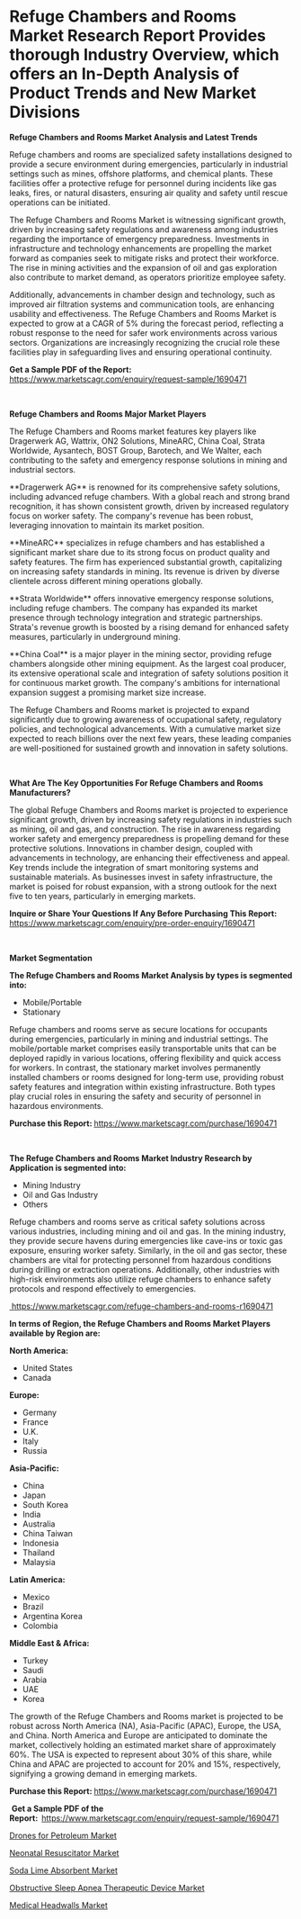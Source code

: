 <p><h1>Refuge Chambers and Rooms Market Research Report Provides thorough Industry Overview, which offers an In-Depth Analysis of Product Trends and New Market Divisions</h1></p><p><strong>Refuge Chambers and Rooms Market Analysis and Latest Trends</strong></p>
<p><p>Refuge chambers and rooms are specialized safety installations designed to provide a secure environment during emergencies, particularly in industrial settings such as mines, offshore platforms, and chemical plants. These facilities offer a protective refuge for personnel during incidents like gas leaks, fires, or natural disasters, ensuring air quality and safety until rescue operations can be initiated.</p><p>The Refuge Chambers and Rooms Market is witnessing significant growth, driven by increasing safety regulations and awareness among industries regarding the importance of emergency preparedness. Investments in infrastructure and technology enhancements are propelling the market forward as companies seek to mitigate risks and protect their workforce. The rise in mining activities and the expansion of oil and gas exploration also contribute to market demand, as operators prioritize employee safety.</p><p>Additionally, advancements in chamber design and technology, such as improved air filtration systems and communication tools, are enhancing usability and effectiveness. The Refuge Chambers and Rooms Market is expected to grow at a CAGR of 5% during the forecast period, reflecting a robust response to the need for safer work environments across various sectors. Organizations are increasingly recognizing the crucial role these facilities play in safeguarding lives and ensuring operational continuity.</p></p>
<p><strong>Get a Sample PDF of the Report:&nbsp;</strong> <a href="https://www.marketscagr.com/enquiry/request-sample/1690471?utm_campaign=1097&utm_medium=2&utm_source=Github&utm_content=ia&utm_term=26032025&utm_id=refuge-chambers-and-rooms">https://www.marketscagr.com/enquiry/request-sample/1690471</a></p>
<p>&nbsp;</p>
<p><strong>Refuge Chambers and Rooms Major Market Players</strong></p>
<p><p>The Refuge Chambers and Rooms market features key players like Dragerwerk AG, Wattrix, ON2 Solutions, MineARC, China Coal, Strata Worldwide, Aysantech, BOST Group, Barotech, and We Walter, each contributing to the safety and emergency response solutions in mining and industrial sectors.</p><p>**Dragerwerk AG** is renowned for its comprehensive safety solutions, including advanced refuge chambers. With a global reach and strong brand recognition, it has shown consistent growth, driven by increased regulatory focus on worker safety. The company's revenue has been robust, leveraging innovation to maintain its market position.</p><p>**MineARC** specializes in refuge chambers and has established a significant market share due to its strong focus on product quality and safety features. The firm has experienced substantial growth, capitalizing on increasing safety standards in mining. Its revenue is driven by diverse clientele across different mining operations globally.</p><p>**Strata Worldwide** offers innovative emergency response solutions, including refuge chambers. The company has expanded its market presence through technology integration and strategic partnerships. Strata's revenue growth is boosted by a rising demand for enhanced safety measures, particularly in underground mining.</p><p>**China Coal** is a major player in the mining sector, providing refuge chambers alongside other mining equipment. As the largest coal producer, its extensive operational scale and integration of safety solutions position it for continuous market growth. The company's ambitions for international expansion suggest a promising market size increase.</p><p>The Refuge Chambers and Rooms market is projected to expand significantly due to growing awareness of occupational safety, regulatory policies, and technological advancements. With a cumulative market size expected to reach billions over the next few years, these leading companies are well-positioned for sustained growth and innovation in safety solutions.</p></p>
<p>&nbsp;</p>
<p><strong>What Are The Key Opportunities For Refuge Chambers and Rooms Manufacturers?</strong></p>
<p><p>The global Refuge Chambers and Rooms market is projected to experience significant growth, driven by increasing safety regulations in industries such as mining, oil and gas, and construction. The rise in awareness regarding worker safety and emergency preparedness is propelling demand for these protective solutions. Innovations in chamber design, coupled with advancements in technology, are enhancing their effectiveness and appeal. Key trends include the integration of smart monitoring systems and sustainable materials. As businesses invest in safety infrastructure, the market is poised for robust expansion, with a strong outlook for the next five to ten years, particularly in emerging markets.</p></p>
<p><strong>Inquire or Share Your Questions If Any Before Purchasing This Report:</strong> <a href="https://www.marketscagr.com/enquiry/pre-order-enquiry/1690471?utm_campaign=1097&utm_medium=2&utm_source=Github&utm_content=ia&utm_term=26032025&utm_id=refuge-chambers-and-rooms">https://www.marketscagr.com/enquiry/pre-order-enquiry/1690471</a></p>
<p>&nbsp;</p>
<p><strong>Market Segmentation</strong></p>
<p><strong>The Refuge Chambers and Rooms Market Analysis by types is segmented into:</strong></p>
<p><ul><li>Mobile/Portable</li><li>Stationary</li></ul></p>
<p><p>Refuge chambers and rooms serve as secure locations for occupants during emergencies, particularly in mining and industrial settings. The mobile/portable market comprises easily transportable units that can be deployed rapidly in various locations, offering flexibility and quick access for workers. In contrast, the stationary market involves permanently installed chambers or rooms designed for long-term use, providing robust safety features and integration within existing infrastructure. Both types play crucial roles in ensuring the safety and security of personnel in hazardous environments.</p></p>
<p><strong>Purchase this Report:&nbsp;</strong><a href="https://www.marketscagr.com/purchase/1690471?utm_campaign=1097&utm_medium=2&utm_source=Github&utm_content=ia&utm_term=26032025&utm_id=refuge-chambers-and-rooms">https://www.marketscagr.com/purchase/1690471</a></p>
<p>&nbsp;</p>
<p><strong>The Refuge Chambers and Rooms Market Industry Research by Application is segmented into:</strong></p>
<p><ul><li>Mining Industry</li><li>Oil and Gas Industry</li><li>Others</li></ul></p>
<p><p>Refuge chambers and rooms serve as critical safety solutions across various industries, including mining and oil and gas. In the mining industry, they provide secure havens during emergencies like cave-ins or toxic gas exposure, ensuring worker safety. Similarly, in the oil and gas sector, these chambers are vital for protecting personnel from hazardous conditions during drilling or extraction operations. Additionally, other industries with high-risk environments also utilize refuge chambers to enhance safety protocols and respond effectively to emergencies.</p></p>
<p><a href="https://www.marketscagr.com/refuge-chambers-and-rooms-r1690471?utm_campaign=1097&utm_medium=2&utm_source=Github&utm_content=ia&utm_term=26032025&utm_id=refuge-chambers-and-rooms">&nbsp;https://www.marketscagr.com/refuge-chambers-and-rooms-r1690471</a></p>
<p><strong>In terms of Region, the Refuge Chambers and Rooms Market Players available by Region are:</strong></p>
<p>
    <p> <strong> North America: </strong>
        <ul>
            <li>United States</li>
            <li>Canada</li>
        </ul>
        </p> 
    <p> <strong> Europe: </strong>
        <ul>
            <li>Germany</li>
            <li>France</li>
            <li>U.K.</li>
            <li>Italy</li>
            <li>Russia</li>
        </ul>
        </p> 
    <p> <strong> Asia-Pacific: </strong>
        <ul>
            <li>China</li>
            <li>Japan</li>
            <li>South Korea</li>
            <li>India</li>
            <li>Australia</li>
            <li>China Taiwan</li>
            <li>Indonesia</li>
            <li>Thailand</li>
            <li>Malaysia</li>
        </ul>
        </p> 
    <p> <strong> Latin America: </strong>
        <ul>
            <li>Mexico</li>
            <li>Brazil</li>
            <li>Argentina Korea</li>
            <li>Colombia</li>
        </ul>
        </p> 
    <p> <strong> Middle East & Africa: </strong>
        <ul>
            <li>Turkey</li>
            <li>Saudi</li>
            <li>Arabia</li>
            <li>UAE</li>
            <li>Korea</li>
        </ul>
    </p>
    </p>
<p><p>The growth of the Refuge Chambers and Rooms market is projected to be robust across North America (NA), Asia-Pacific (APAC), Europe, the USA, and China. North America and Europe are anticipated to dominate the market, collectively holding an estimated market share of approximately 60%. The USA is expected to represent about 30% of this share, while China and APAC are projected to account for 20% and 15%, respectively, signifying a growing demand in emerging markets.</p></p>
<p><strong>Purchase this Report: </strong><a href="https://www.marketscagr.com/purchase/1690471?utm_campaign=1097&utm_medium=2&utm_source=Github&utm_content=ia&utm_term=26032025&utm_id=refuge-chambers-and-rooms">https://www.marketscagr.com/purchase/1690471</a></p>
<p>&nbsp;<strong>Get a Sample PDF of the Report:&nbsp;&nbsp;</strong><a href="https://www.marketscagr.com/enquiry/request-sample/1690471?utm_campaign=1097&utm_medium=2&utm_source=Github&utm_content=ia&utm_term=26032025&utm_id=refuge-chambers-and-rooms">https://www.marketscagr.com/enquiry/request-sample/1690471</a></p>
<p><strong></strong></p>
<p><p><a href="https://github.com/seyalshudae7/Market-Research-Report-List-1/blob/main/drones-for-petroleum-market.md?utm_campaign=1097&utm_medium=2&utm_source=Github&utm_content=ia&utm_term=26032025&utm_id=refuge-chambers-and-rooms">Drones for Petroleum Market</a></p><p><a href="https://github.com/theyasnare5w/Market-Research-Report-List-1/blob/main/neonatal-resuscitator-market.md?utm_campaign=1097&utm_medium=2&utm_source=Github&utm_content=ia&utm_term=26032025&utm_id=refuge-chambers-and-rooms">Neonatal Resuscitator Market</a></p><p><a href="https://github.com/nacarnzina/Market-Research-Report-List-1/blob/main/soda-lime-absorbent-market.md?utm_campaign=1097&utm_medium=2&utm_source=Github&utm_content=ia&utm_term=26032025&utm_id=refuge-chambers-and-rooms">Soda Lime Absorbent Market</a></p><p><a href="https://github.com/giulyankela/Market-Research-Report-List-1/blob/main/obstructive-sleep-apnea-therapeutic-device-market.md?utm_campaign=1097&utm_medium=2&utm_source=Github&utm_content=ia&utm_term=26032025&utm_id=refuge-chambers-and-rooms">Obstructive Sleep Apnea Therapeutic Device Market</a></p><p><a href="https://github.com/aaryaheron0c/Market-Research-Report-List-1/blob/main/medical-headwalls-market.md?utm_campaign=1097&utm_medium=2&utm_source=Github&utm_content=ia&utm_term=26032025&utm_id=refuge-chambers-and-rooms">Medical Headwalls Market</a></p></p>